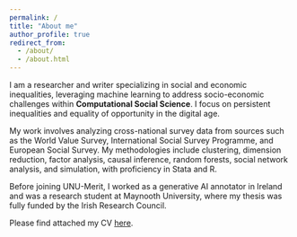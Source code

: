```yaml
---
permalink: /
title: "About me"
author_profile: true
redirect_from: 
  - /about/
  - /about.html
---
```


I am a researcher and writer specializing in social and economic inequalities, leveraging machine learning to address socio-economic challenges within **Computational Social Science**. I focus on persistent inequalities and equality of opportunity in the digital age.

My work involves analyzing cross-national survey data from sources such as the World Value Survey, International Social Survey Programme, and European Social Survey. My methodologies include clustering, dimension reduction, factor analysis, causal inference, random forests, social network analysis, and simulation, with proficiency in Stata and R.

Before joining UNU-Merit, I worked as a generative AI annotator in Ireland and was a research student at Maynooth University, where my thesis was fully funded by the Irish Research Council.

Please find attached my CV [here](https://nbviewer.org/github/duongkhanhk29/duongkhanhk29.github.io/blob/master/assets/Khanh_CV.pdf).

